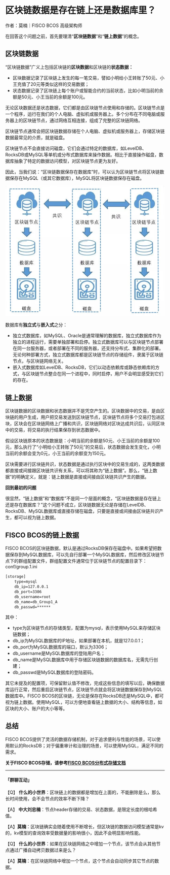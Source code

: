 # 区块链数据是存在链上还是数据库里？

作者：莫楠｜FISCO BCOS 高级架构师

在回答这个问题之前，首先要理清“**区块链数据**”和“**链上数据**”的概念。

## 区块链数据

“区块链数据”广义上包括区块链的**区块数据**和区块链的**状态数据：**

- 区块数据记录了区块链上发生的每一笔交易，譬如小明给小王转账了50元、小王充值了20元等类似这样的交易数据；
- 状态数据记录了区块链上每个账户或智能合约的当前状态，比如小明当前的余额是50元、小王当前的余额是100元。

无论区块数据还是状态数据，它们都是由区块链节点使用和存储的。区块链节点是一个程序，运行在我们的个人电脑、虚拟机或服务器上。多个分布在不同电脑或服务器上的区块链节点，通过网络互相连接，组成了完整的区块链网络。

区块链节点通常会把区块链数据存储在个人电脑、虚拟机或服务器上，存储区块链数据最常见的介质，就是磁盘。

区块链节点不会直接访问磁盘，它们会通过特定的数据库，如LevelDB、RocksDB或MySQL等单机或分布式数据库来操作数据。相比于直接操作磁盘，数据库抽象了特定的数据访问模型，对区块链节点更为友好。

因此，当我们说：“区块链数据保存在数据库”时，可以认为区块链节点将区块链数据保存在MySQL（或其它数据库），MySQL将区块链数据保存在磁盘。

![](../../../../images/articles/data_chain_or_database/IMG_5304.JPG)

数据库有**独立式**与**嵌入式**之分：

- 独立式数据库，如MySQL、Oracle是通常理解的数据库，独立式数据库作为独立的进程运行，需要单独部署和启停。独立式数据库可以与区块链节点部署在同一台服务器，或者部署在不同的服务器，还支持分布式、集群化的部署。无论何种部署方式，独立式数据库都是区块链节点的存储组件，隶属于区块链节点，与区块链网络无关。
- 嵌入式数据库如LevelDB、RocksDB，它们以动态依赖库或静态依赖库的方式，与区块链节点整合在同一个进程中，同时启停，用户不会明显感受到它们的存在。

## 链上数据

区块链数据的区块数据和状态数据并不是凭空产生的。区块数据中的交易，是由区块链的用户生成，用户把交易发送到区块链节点，区块链节点将多个交易打包进区块，区块会在区块链网络上广播和共识，区块链网络对区块达成共识后，认同区块中的交易，将交易的执行结果保存到状态数据中。

假设区块链原本的状态数据是：小明当前的余额是50元、小王当前的余额是100元，那么执行了“小明给小王转账了50元”的交易后，状态数据会发生变化，小明当前的余额会变为0元，小王当前的余额变为150元。

区块需要进行区块链共识，状态数据是通过执行区块中的交易生成的，这两类数据都直接或间接跟区块链共识有关系，可以将其称为“链上数据”。那么，“链上数据”的明确定义，就是：链上数据是直接或间接由区块链共识产生的数据。

**回到最初的问题**

很显然，“链上数据”和“数据库”不是同一个层面的概念，“区块链数据是存在链上还是存在数据库？”这个问题不成立，区块链数据无论是存储在LevelDB、RocksDB、MySQL数据库或直接存储在磁盘，只要是直接或间接由区块链共识产生，都可以视为链上数据。

## FISCO BCOS的链上数据

FISCO BCOS的区块链数据，默认是通过RocksDB保存在磁盘中。如果希望把数据保存到MySQL数据库，可以先自行部署一个MySQL数据库，然后修改区块链节点下的群组配置文件，群组配置文件通常位于区块链节点的配置目录下：conf/group.1.ini

```
[storage]
    type=mysql
    db_ip=127.0.0.1
    db_port=3306
    db_username=root
    db_name=db_Group1_A
    db_passwd=******
```

其中：

- type为区块链节点的存储类型，配置为mysql，表示使用MySQL来存储区块链数据；
- db_ip为MySQL数据库的IP地址，如果部署在本机，就是127.0.0.1；
- db_port为MySQL数据库的端口，默认为3306；
- db_username是MySQL数据库的登陆用户名；
- db_name是MySQL数据库中用于存储区块链数据的数据库名，无需先行创建；
- db_passwd是MySQL数据库的登陆密码。

其它未提及的配置项，可保留默认值不修改，完成这些信息的填写以后，确保数据库运行正常，然后重启区块链节点，区块链节点就会将区块链数据保存到MySQL数据库中。FISCO BCOS的区块链，无论是保存在RocksDB还是MySQL中，都可视为链上数据。使用MySQL，可以方便地查看链上数据的大小、结构等信息，如区块的大小、账户的大小等等。

## 总结

FISCO BCOS提供了灵活的数据存储机制，对于追求便利与性能的场景，可以使用默认的RocksDB；对于偏重审计和治理的场景，可以使用MySQL，满足不同的需求。

**关于FISCO BCOS存储，请参考[FISCO BCOS分布式存储文档](../../../manual/distributed_storage.html)**

------

#### 「群聊互动」

【Q】 **什么的小世界**：区块链上的数据都是增加在上面的，不能删除是么，那么长时间使用，会不会节点的效率不断下降？

【A】 **中大刘忠楠**：节点header存储的交易、状态数据，是限定长度的根哈希值。

【A】**莫楠**：区块链确实会随着使用不断增长，但区块链的数据访问模型通常是kv的，kv模型的查询效率受数据量的影响很小，因此不会明显影响性能。

【Q】 **什么的小世界**：如果在区块链网络之中增加一个节点，该节点会从其他节点通过广播自动拷贝数据过来是么？

【A】**莫楠**：在区块链网络中增加一个节点，这个节点会自动同步其它节点的数据。